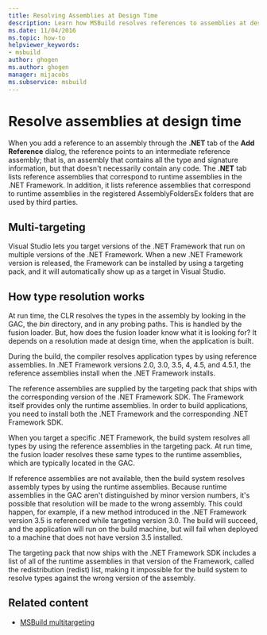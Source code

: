 ```yaml
---
title: Resolving Assemblies at Design Time
description: Learn how MSBuild resolves references to assemblies at design time by using reference assemblies in the targeting pack.
ms.date: 11/04/2016
ms.topic: how-to
helpviewer_keywords:
- msbuild
author: ghogen
ms.author: ghogen
manager: mijacobs
ms.subservice: msbuild
---
```

# Resolve assemblies at design time

When you add a reference to an assembly through the **.NET** tab of the **Add Reference** dialog, the reference points to an intermediate reference assembly; that is, an assembly that contains all the type and signature information, but that doesn't necessarily contain any code. The **.NET** tab lists reference assemblies that correspond to runtime assemblies in the .NET Framework. In addition, it lists reference assemblies that correspond to runtime assemblies in the registered AssemblyFoldersEx folders that are used by third parties.

## Multi-targeting

 Visual Studio lets you target versions of the .NET Framework that run on multiple versions of the .NET Framework. When a new .NET Framework version is released, the Framework can be installed by using a targeting pack, and it will automatically show up as a target in Visual Studio.

## How type resolution works

 At run time, the CLR resolves the types in the assembly by looking in the GAC, the *bin* directory, and in any probing paths. This is handled by the fusion loader. But, how does the fusion loader know what it is looking for? It depends on a resolution made at design time, when the application is built.

 During the build, the compiler resolves application types by using reference assemblies. In .NET Framework versions 2.0, 3.0, 3.5, 4, 4.5, and 4.5.1, the reference assemblies install when the .NET Framework installs.

 The reference assemblies are supplied by the targeting pack that ships with the corresponding version of the .NET Framework SDK. The Framework itself provides only the runtime assemblies. In order to build applications, you need to install both the .NET Framework and the corresponding .NET Framework SDK.

 When you target a specific .NET Framework, the build system resolves all types by using the reference assemblies in the targeting pack. At run time, the fusion loader resolves these same types to the runtime assemblies, which are typically located in the GAC.

 If reference assemblies are not available, then the build system resolves assembly types by using the runtime assemblies. Because runtime assemblies in the GAC aren't distinguished by minor version numbers, it's possible that resolution will be made to the wrong assembly. This could happen, for example, if a new method introduced in the .NET Framework version 3.5 is referenced while targeting version 3.0. The build will succeed, and the application will run on the build machine, but will fail when deployed to a machine that does not have version 3.5 installed.

 The targeting pack that now ships with the .NET Framework SDK includes a list of all of the runtime assemblies in that version of the Framework, called the redistribution (redist) list, making it impossible for the build system to resolve types against the wrong version of the assembly.

## Related content
- [MSBuild multitargeting](../msbuild/msbuild-multitargeting-overview.md)
